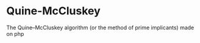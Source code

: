 Quine-McCluskey
===============

The Quine–McCluskey algorithm (or the method of prime implicants) made on php
